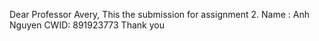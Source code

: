 Dear Professor Avery,
This the submission for assignment 2.
Name : Anh Nguyen
CWID: 891923773
Thank you
